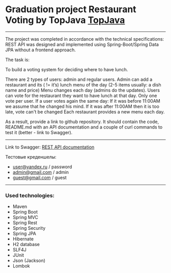 # Graduation project Restaurant Voting by TopJava [TopJava](https://github.com/Andrew9334/TopJava)

------------------------------------------------------------------------------------------------------------------------
The project was completed in accordance with the technical specifications: REST API was designed and implemented using 
Spring-Boot/Spring Data JPA without a frontend approach.

The task is:

To build a voting system for deciding where to have lunch.

There are 2 types of users: admin and regular users.
Admin can add a restaurant and its ( != it’s) lunch menu of the day (2-5 items usually: a dish name and price)
Menu changes each day (admins do the updates).
Users can vote for the restaurant they want to have lunch at that day.
Only one vote per user.
If a user votes again the same day:
If it was before 11:00AM we assume that he changed his mind.
If it was after 11:00AM then it is too late, vote can't be changed
Each restaurant provides a new menu each day.

As a result, provide a link to github repository. It should contain the code, README.md with an API documentation and 
a couple of curl commands to test it (better - link to Swagger).
________________________________________________________________________________________________________________________
Link to Swagger: [REST API documentation](http://localhost:8080/swagger-ui/index.html)

Тестовые креденшелы:
- user@yandex.ru / password
- admin@gmail.com / admin
- guest@gmail.com / guest
________________________________________________________________________________________________________________________
### Used technologies:

* Maven 
* Spring Boot
* Spring MVC
* Spring Rest
* Spring Security
* Spring JPA
* Hibernate
* H2 database
* SLF4J
* JUnit
* Json (Jackson)
* Lombok